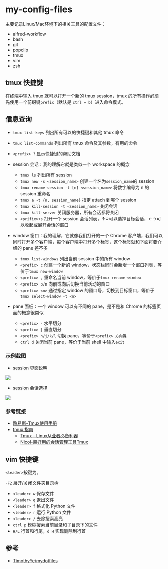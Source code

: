 # my-config-files

主要记录Linux/Mac环境下的相关工具的配置文件：

- alfred-workflow
- bash
- git
- popclip
- tmux
- vim
- zsh

## tmux 快捷键

在终端中输入 tmux 就可以打开一个新的 tmux session，tmux 的所有操作必须先使用一个前缀键`prefix`（默认是 `ctrl + b`）进入命令模式。

## 信息查询

- `tmux list-keys` 列出所有可以的快捷键和其他 tmux 命令
- `tmux list-commands` 列出所有 tmux 命令及其参数，有用的命令
- `<prefix> ?` 显示快捷键的帮助文档

- session 会话：我的理解它就是类似一个 workspace 的概念
    - `tmux ls` 列出所有 session
    - `tmux new -s <session_name>` 创建一个名为`session_name`的 session
    - `tmux rename-session -t [n] <session_name>` 将数字编号为 n 的 session 重命名
    - `tmux a -t {n, session_name}` 指定 attach 到哪个 session
    - `tmux kill-session -t <session_name>` 关闭会话
    - `tmux kill-server` 关闭服务器，所有会话都将关闭
    - `<prifix>+s` 打开一个 session 会话列表，↑↓可以选择目标会话，←→可以收起或展开会话的窗口
- window 窗口：我的理解，它就像我们打开的一个 Chrome 客户端，我们可以同时打开多个客户端，每个客户端中打开多个标签，这个标签就和下面将要介绍的 pane 差不多
    - `tmux list-windows` 列出当前 session 中的所有 window
    - `<prefix> c` 创建一个新的 window，状态栏同时会新增一个窗口列表，等价于`tmux new-window` 
    - `<prefix> ,` 重命名当前 window，等价于`tmux rename-window`
    - `<prefix> p/n` 向前或向后切换当前活动的窗口
    - `<prefix> <n>` 通过指定 window 的窗口号，切换到目标窗口，等价于`tmux select-window -t <n>`
- pane 面板：一个 window 可以有不同的 pane，是不是和 Chrome 的标签页面的概念很类似
    - `<prefix> -` 水平切分
    - `<prefix> |` 垂直切分
    - `<prefix> h/j/k/l` 切换 pane，等价于`<prefix> 方向键`
    - `ctrl d` 关闭当前 pane，等价于当前 shell 中输入`exit` 

### 示例截图
- session 界面说明

![](https://ws3.sinaimg.cn/large/006tNbRwly1fxscxv0np8j30wv05b402.jpg)

- session 会话选择

![](https://ws1.sinaimg.cn/large/006tNbRwly1fxsa22tpexj30ce01uq31.jpg)

### 参考链接

- [路易斯-Tmux使用手册](http://louiszhai.github.io/2017/09/30/tmux/)
- [tmux 指南](code.huawei.com/mingsheng.li/ci-jobs-pub)
    - [Tmux - Linux从业者必备利器](http://cenalulu.github.io/linux/tmux/)
    - [Nicol-超好用的会话管理工具Tmux](http://taozj.net/201711/tmux-config.html)


## vim 快捷键

`<leader>`按键为`,`

-`F2` 展开/关闭文件夹目录树
- `<leader> w` 保存文件
- `<leader> q` 退出文件
- `<leader> f` 格式化 Python 文件
- `<leader> r` 运行 Python 文件
- `<leader> /` 去除搜索高亮
- `ctrl p` 模糊搜索当前目录和子目录下的文件
- `H/L` 行首和行尾，`d H` 实现删除到行首



## 参考

- [TimothyYe/mydotfiles](https://github.com/TimothyYe/mydotfiles)
